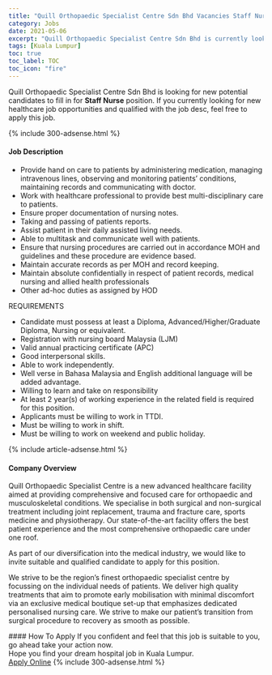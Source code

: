 ```yaml
---
title: "Quill Orthopaedic Specialist Centre Sdn Bhd Vacancies Staff Nurse" 
category: Jobs 
date: 2021-05-06 
excerpt: "Quill Orthopaedic Specialist Centre Sdn Bhd is currently looking for suitable person to fill in the Staff Nurse which positioned at Kuala Lumpur" 
tags: [Kuala Lumpur] 
toc: true 
toc_label: TOC 
toc_icon: "fire" 
--- 
```


<p>Quill Orthopaedic Specialist Centre Sdn Bhd is looking for new potential candidates to fill in for <b>Staff Nurse</b> position. If you currently looking for new healthcare job opportunities and qualified with the job desc, feel free to apply this job.
</p>{% include 300-adsense.html %} 
<div><div><h4>Job Description</h4></div><div><div><span><div><ul><li>Provide hand on care to patients by administering medication, managing intravenous lines, observing and monitoring patients&#8217; conditions, maintaining records and communicating with doctor.</li><li>Work with healthcare professional to provide best multi-disciplinary care to patients.</li><li>Ensure proper documentation of nursing notes.</li><li>Taking and passing of patients reports.</li><li>Assist patient in their daily assisted living needs.</li><li>Able to multitask and communicate well with patients.</li><li>Ensure that nursing procedures are carried out in accordance MOH and guidelines and these procedure are evidence based.</li><li>Maintain accurate records as per MOH and record keeping.</li><li>Maintain absolute confidentially in respect of patient records, medical nursing and allied health professionals</li><li>Other ad-hoc duties as assigned by HOD</li></ul><p>REQUIREMENTS</p><ul><li>Candidate must possess at least a Diploma, Advanced/Higher/Graduate Diploma, Nursing or equivalent.</li><li>Registration with nursing board Malaysia (LJM)</li><li>Valid annual practicing certificate (APC)</li><li>Good interpersonal skills.</li><li>Able to work independently.</li><li>Well verse in Bahasa Malaysia and English additional language will be added advantage.</li><li>Willing to learn and take on responsibility</li><li>At least 2 year(s) of working experience in the related field is required for this position.</li><li>Applicants must be willing to work in TTDI.</li><li>Must be willing to work in shift.</li><li>Must be willing to work on weekend and public holiday.</li></ul></div></span></div></div></div> 
{% include article-adsense.html %} 
<div><div><h4>Company Overview</h4></div><div><div><span><div><p>Quill Orthopaedic Specialist Centre is a new advanced healthcare facility aimed at providing comprehensive and focused care for orthopaedic and musculoskeletal conditions. We specialise in both surgical and non-surgical treatment including joint replacement, trauma and fracture care, sports medicine and physiotherapy. Our state-of-the-art facility offers the best patient experience and the most comprehensive orthopaedic care under one roof.</p><p>As part of our diversification into the medical industry, we would like to invite suitable and qualified candidate to apply for this position.</p><p>We strive to be the region&#8217;s finest orthopaedic specialist centre by focussing on the individual needs of patients. We deliver high quality treatments that aim to promote early mobilisation with minimal discomfort via an exclusive medical boutique set-up that emphasizes dedicated personalised nursing care. We strive to make our patient&#8217;s transition from surgical procedure to recovery as smooth as possible.</p></div></span></div></div></div> 
#### How To Apply 
If you confident and feel that this job is suitable to you, go ahead take your action now. <br/> 
Hope you find your dream hospital job in Kuala Lumpur. <br/> 
<a href="https://www.jobstreet.com.my/en/job/staff-nurse-4556603?jobId=jobstreet-my-job-4556603" class="btn btn--warning" target="_blank" rel="nofollow noopenner">Apply Online</a> 
{% include 300-adsense.html %} 